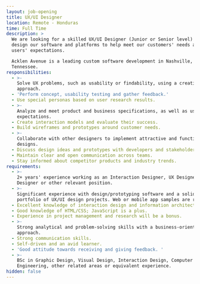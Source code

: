```yaml
---
layout: job-opening
title: UX/UI Designer
location: Remote - Honduras
time: Full Time
description: >
  We are looking for a skilled UX/UI Designer (Junior or Senior level) who will
  design our software and platforms to help meet our customers' needs and their
  users' expectations.

  Acklen Avenue is a leading custom software development in Nashville,
  Tennessee. 
responsibilities:
  - >-
    Solve UX problems, such as usability or findability, using a creative
    approach.
  - 'Perform concept, usability testing and gather feedback.'
  - Use special personas based on user research results.
  - >-
    Analyze and meet product and business specifications, as well as user
    expectations.
  - Create interaction models and evaluate their success.
  - Build wireframes and prototypes around customer needs.
  - >-
    Collaborate with other designers to implement attractive and functional
    designs.
  - Discuss design ideas and prototypes with developers and stakeholders.
  - Maintain clear and open communication across teams.
  - Stay informed about competitor products and industry trends.
requirements:
  - >-
    2+ years' experience working as an Interaction Designer, UX Designer,
    Designer or other relevant position. 
  - >-
    Significant experience with design/prototyping software and a solid
    portfolio of UX/UI design projects. Web or mobile app samples are required.
  - Excellent knowledge of interaction design and information architecture.
  - Good knowledge of HTML/CSS; JavaScript is a plus.
  - Experience in project management and research will be a bonus.
  - >-
    Strong analytical and problem-solving skills with a business-oriented
    approach.
  - Strong communication skills.
  - Self-driven and an avid learner.
  - 'Good attitude towards receiving and giving feedback. '
  - >-
    BSc in Graphic Design, Visual Design, Interaction Design, Computer Science,
    Engineering, other related areas or equivalent experience.
hidden: false
---
```


